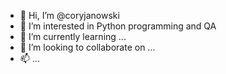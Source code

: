 - 👋 Hi, I’m @coryjanowski
- 👀 I’m interested in Python programming and QA
- 🌱 I’m currently learning ...
- 💞️ I’m looking to collaborate on ...
- 📫 ...

<!---
coryjanowski/coryjanowski is a ✨ special ✨ repository because its `README.md` (this file) appears on your GitHub profile.
You can click the Preview link to take a look at your changes.
--->

